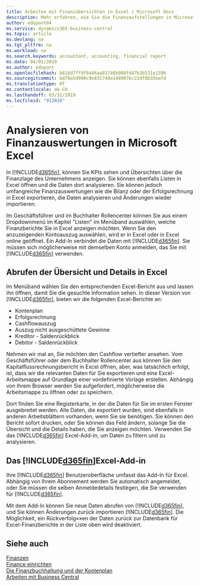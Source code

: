 ```yaml
---
title: Arbeiten mit Finanzübersichten in Excel | Microsoft Docs
description: Mehr erfahren, wie Sie die Finanzaufstellungen in Microsoft Excel von  Business Central für eine Analyse öffnen können.
author: edupont04
ms.service: dynamics365-business-central
ms.topic: article
ms.devlang: na
ms.tgt_pltfrm: na
ms.workload: na
ms.search.keywords: accountant, accounting, financial report
ms.date: 04/01/2019
ms.author: edupont
ms.openlocfilehash: b816d7ff9f8446aa81746b980fd47b3b531e1396
ms.sourcegitcommit: bd78a5d990c9e83174da1409076c22df8b35eafd
ms.translationtype: HT
ms.contentlocale: de-CH
ms.lasthandoff: 03/31/2019
ms.locfileid: "913816"
---
```

# <a name="analyzing-financial-statements-in-microsoft-excel"></a>Analysieren von Finanzauswertungen in Microsoft Excel
In [!INCLUDE[d365fin](includes/d365fin_md.md)], können Sie KPIs sehen und Übersichten über die Finanzlage des Unternehmens anzeigen. Sie können ebenfalls Listen in Excel öffnen und die Daten dort analysieren. Sie können jedoch umfangreiche Finanzauswertungen wie die Bilanz oder der Erfolgsrechnung in Excel exportieren, die Daten analysieren und Änderungen wieder importieren.  

Im Geschäftsführer und im Buchhalter Rollencenter können Sie aus einem Dropdownmenü im Kapitel "Listen" im Menüband auswählen, welche Finanzberichte Sie in Excel anzeigen möchten. Wenn Sie den anzuzeigenden Kontoauszug auswählen, wird er in Excel oder in Excel online geöffnet. Ein Add-In verbindet die Daten mit [!INCLUDE[d365fin](includes/d365fin_md.md)]. Sie müssen sich möglicherweise mit demselben Konto anmelden, das Sie mit [!INCLUDE[d365fin](includes/d365fin_md.md)] verwenden.  

## <a name="getting-the-overview-and-the-details-in-excel"></a>Abrufen der Übersicht und Details in Excel
Im Menüband wählen Sie den entsprechenden Excel-Bericht aus und lassen ihn öffnen, damit Sie die gesuchte Information sehen. In dieser Version von [!INCLUDE[d365fin](includes/d365fin_md.md)], bieten wir die folgenden Excel-Berichte an:

- Kontenplan  
- Erfolgsrechnung  
- Cashflowauszug  
- Auszug nicht ausgeschüttete Gewinne  
- Kreditor - Saldenrückblick  
- Debitor - Saldenrückblick  

Nehmen wir mal an, Sie möchten den Cashflow vertiefter ansehen. Vom Geschäftsführer oder dem Buchhalter Rollencenter aus können Sie den Kapitalflussrechnungsbericht in Excel öffnen, aber, was tatsächlich erfolgt, ist, dass wir die relevanten Daten für Sie exportieren und eine Excel-Arbeitsmappe auf Grundlage einer vordefinierte Vorlage erstellen. Abhängig von Ihrem Browser werden Sie aufgefordert, möglicherweise die Arbeitsmappe zu öffnen oder zu speichern.  

Dort finden Sie eine Registerkarte, in der die Daten für Sie im ersten Fenster ausgebreitet werden. Alle Daten, die exportiert wurden, sind ebenfalls in anderen Arbeitsblättern vorhanden, wenn Sie sie benötigen. Sie können den Bericht sofort drucken, oder Sie können das Feld ändern, solange Sie die Übersicht und die Details haben, die Sie anzeigen möchten. Verwenden Sie das [!INCLUDE[d365fin](includes/d365fin_md.md)] Excel-Add-In, um Daten zu filtern und zu analysieren.  

## <a name="the-included365finincludesd365finmdmd-excel-add-in"></a>Das [!INCLUDE[d365fin](includes/d365fin_md.md)]Excel-Add-in
Ihre [!INCLUDE[d365fin](includes/d365fin_md.md)] Benutzeroberfläche umfasst das Add-In für Excel. Abhängig von Ihrem Abonnement werden Sie automatisch angemeldet, oder Sie müssen die selben Anmeldedetails festlegen, die Sie verwenden für [!INCLUDE[d365fin](includes/d365fin_md.md)].  

Mit dem Add-In können Sie neue Daten abrufen von [!INCLUDE[d365fin](includes/d365fin_md.md)], und Sie können Änderungen zurück importieren [!INCLUDE[d365fin](includes/d365fin_md.md)]. Die Möglichkeit, ein Rückverfolg«»en der Daten zurück zur Datenbank für Excel-Finanzberichte in der Liste oben wird deaktiviert.  

## <a name="see-also"></a>Siehe auch
[Finanzen](finance.md)  
[Finance einrichten](finance-setup-finance.md)  
[Die Finanzbuchhaltung und der Kontenplan](finance-general-ledger.md)  
[Arbeiten mit  Business Central](ui-work-product.md)  
